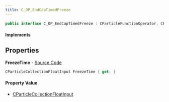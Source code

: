 ```yaml
---
title: C_OP_EndCapTimedFreeze
---
```


```csharp
public interface C_OP_EndCapTimedFreeze : CParticleFunctionOperator, CParticleFunction, ISchemaClass<CParticleFunction>, ISchemaClass<CParticleFunctionOperator>, ISchemaClass<C_OP_EndCapTimedFreeze>, ISchemaField, ISchemaClass, INativeHandle
```

#### Implements

## Properties

**FreezeTime** - [Source Code](https://github.com/swiftly-solution/swiftlys2/blob/main/managed/src/SwiftlyS2.Generated/Schemas/Interfaces/C_OP_EndCapTimedFreeze.cs#L16)

```csharp
CParticleCollectionFloatInput FreezeTime { get; }
```

#### Property Value

- [CParticleCollectionFloatInput](/docs/api/shared/schemadefinitions/cparticlecollectionfloatinput)

